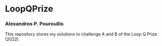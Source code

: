 # LoopQPrize

### Alexandros P. Pouroullis

This repository stores my solutions to challenge A and B of the Loop Q Prize (2022).
